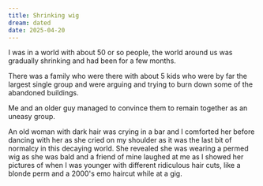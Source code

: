 ```yaml
---
title: Shrinking wig
dream: dated
date: 2025-04-20
---
```


I was in a world with about 50 or so people, the world around us was gradually shrinking and had been for a few months.

There was a family who were there with about 5 kids who were by far the largest single group and were arguing and trying to burn down some of the abandoned buildings.

Me and an older guy managed to convince them to remain together as an uneasy group.

An old woman with dark hair was crying in a bar and I comforted her before dancing with her as she cried on my shoulder as it was the last bit of normalcy in this decaying world.
She revealed she was wearing a permed wig as she was bald and a friend of mine <!-- JH --> laughed at me as I showed her pictures of when I was younger with different ridiculous hair cuts, like a blonde perm and a 2000's emo haircut while at a gig.